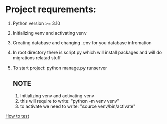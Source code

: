 # Project requrements:
1. Python version >= 3.10
2. Initializing venv and activating venv
3. Creating database and changing .env for you database infromation
4. In root directory there is script.py which will install packages and will do migrations relatad stuff
5. To start project: python manage.py runserver

   ## NOTE
   1. Initializing venv and activating venv
   2. this will require to write: "python -m venv venv"
   3. to activate we need to write: "source venv/bin/activate"


[How to test](./TestDocument.pdf)

